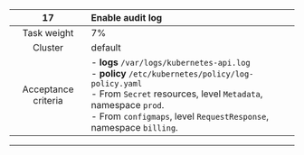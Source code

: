 
|        **17**        | **Enable audit log**                                                                                                                                                                                                                          |
|:-------------------:|:----------------------------------------------------------------------------------------------------------------------------------------------------------------------------------------------------------------------------------------------|
|     Task weight     | 7%                                                                                                                                                                                                                                            |
|       Cluster       | default                                                                                                                                                                                                                                       |
| Acceptance criteria | - **logs** `/var/logs/kubernetes-api.log`<br/>- **policy** `/etc/kubernetes/policy/log-policy.yaml`<br/>- From `Secret` resources, level `Metadata`, namespace `prod`.<br/>- From `configmaps`, level `RequestResponse`, namespace `billing`. |
---